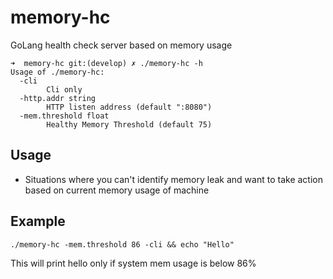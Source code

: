 # memory-hc
GoLang health check server based on memory usage


```shell
➜  memory-hc git:(develop) ✗ ./memory-hc -h
Usage of ./memory-hc:
  -cli
    	Cli only
  -http.addr string
    	HTTP listen address (default ":8080")
  -mem.threshold float
    	Healthy Memory Threshold (default 75)
```

## Usage 
- Situations where you can't identify memory leak and want to take action based on current memory usage of machine

## Example
```shell
./memory-hc -mem.threshold 86 -cli && echo "Hello"
```
This will print hello only if system mem usage is below 86%
